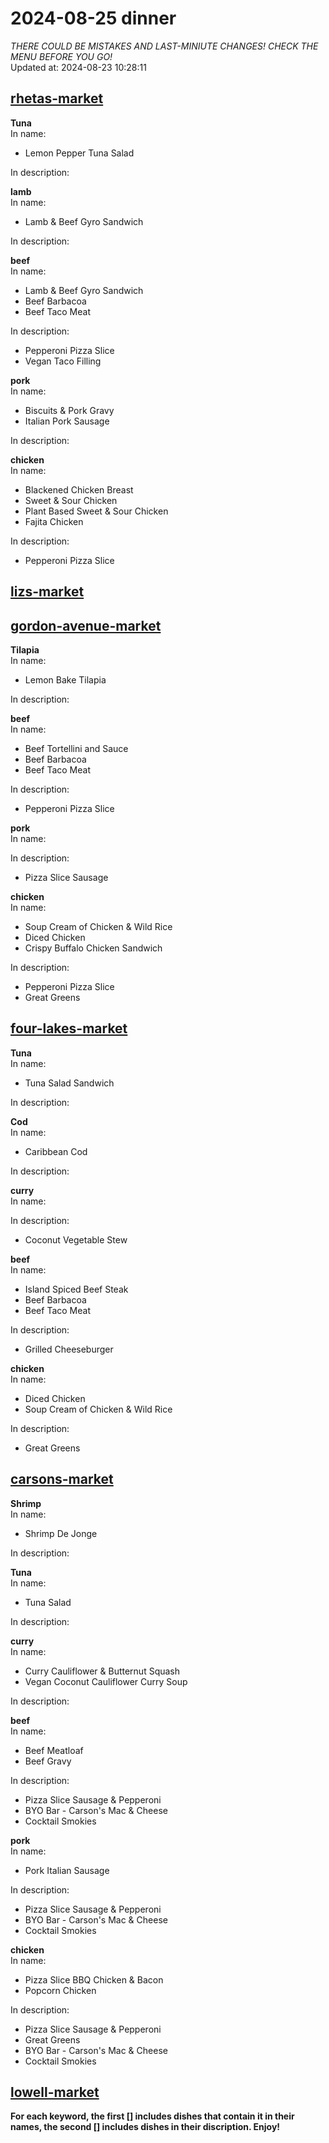 # 2024-08-25 dinner  
*THERE COULD BE MISTAKES AND LAST-MINIUTE CHANGES! CHECK THE MENU BEFORE YOU GO!*  
Updated at: 2024-08-23 10:28:11  
## [rhetas-market](https://wisc-housingdining.nutrislice.com/menu/rhetas-market/dinner/2024-08-25)  
**Tuna**  
In name:   
 - Lemon Pepper Tuna Salad  
  
In description:   
  
**lamb**  
In name:   
 - Lamb & Beef Gyro Sandwich  
  
In description:   
  
**beef**  
In name:   
 - Lamb & Beef Gyro Sandwich  
 - Beef Barbacoa  
 - Beef Taco Meat  
  
In description:   
 - Pepperoni Pizza Slice  
 - Vegan Taco Filling  
  
**pork**  
In name:   
 - Biscuits & Pork Gravy  
 - Italian Pork Sausage  
  
In description:   
  
**chicken**  
In name:   
 - Blackened Chicken Breast  
 - Sweet & Sour Chicken  
 - Plant Based Sweet & Sour Chicken  
 - Fajita Chicken  
  
In description:   
 - Pepperoni Pizza Slice  
  
## [lizs-market](https://wisc-housingdining.nutrislice.com/menu/lizs-market/dinner/2024-08-25)  
## [gordon-avenue-market](https://wisc-housingdining.nutrislice.com/menu/gordon-avenue-market/dinner/2024-08-25)  
**Tilapia**  
In name:   
 - Lemon Bake Tilapia  
  
In description:   
  
**beef**  
In name:   
 - Beef Tortellini and Sauce  
 - Beef Barbacoa  
 - Beef Taco Meat  
  
In description:   
 - Pepperoni Pizza Slice  
  
**pork**  
In name:   
  
In description:   
 - Pizza Slice Sausage  
  
**chicken**  
In name:   
 - Soup Cream of Chicken & Wild Rice  
 - Diced Chicken  
 - Crispy Buffalo Chicken Sandwich  
  
In description:   
 - Pepperoni Pizza Slice  
 - Great Greens  
  
## [four-lakes-market](https://wisc-housingdining.nutrislice.com/menu/four-lakes-market/dinner/2024-08-25)  
**Tuna**  
In name:   
 - Tuna Salad Sandwich  
  
In description:   
  
**Cod**  
In name:   
 - Caribbean Cod  
  
In description:   
  
**curry**  
In name:   
  
In description:   
 - Coconut Vegetable Stew  
  
**beef**  
In name:   
 - Island Spiced Beef Steak  
 - Beef Barbacoa  
 - Beef Taco Meat  
  
In description:   
 - Grilled Cheeseburger  
  
**chicken**  
In name:   
 - Diced Chicken  
 - Soup Cream of Chicken & Wild Rice  
  
In description:   
 - Great Greens  
  
## [carsons-market](https://wisc-housingdining.nutrislice.com/menu/carsons-market/dinner/2024-08-25)  
**Shrimp**  
In name:   
 - Shrimp De Jonge  
  
In description:   
  
**Tuna**  
In name:   
 - Tuna Salad  
  
In description:   
  
**curry**  
In name:   
 - Curry Cauliflower & Butternut Squash  
 - Vegan Coconut Cauliflower Curry Soup  
  
In description:   
  
**beef**  
In name:   
 - Beef Meatloaf  
 - Beef Gravy  
  
In description:   
 - Pizza Slice Sausage & Pepperoni  
 - BYO Bar - Carson's Mac & Cheese  
 - Cocktail Smokies  
  
**pork**  
In name:   
 - Pork Italian Sausage  
  
In description:   
 - Pizza Slice Sausage & Pepperoni  
 - BYO Bar - Carson's Mac & Cheese  
 - Cocktail Smokies  
  
**chicken**  
In name:   
 - Pizza Slice BBQ Chicken & Bacon  
 - Popcorn Chicken  
  
In description:   
 - Pizza Slice Sausage & Pepperoni  
 - Great Greens  
 - BYO Bar - Carson's Mac & Cheese  
 - Cocktail Smokies  
  
## [lowell-market](https://wisc-housingdining.nutrislice.com/menu/lowell-market/dinner/2024-08-25)  
  
**For each keyword, the first [] includes dishes that contain it in their names, the second [] includes dishes in their discription. Enjoy!**  
